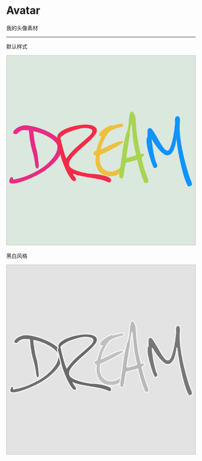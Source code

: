 # Avatar

我的头像素材

---

默认样式

[![](public/images/style-1.svg)](https://cwxyz007.github.io/avatar/?n=style-1)

黑白风格

[![](public/images/style-2.svg)](https://cwxyz007.github.io/avatar/?n=style-2)
